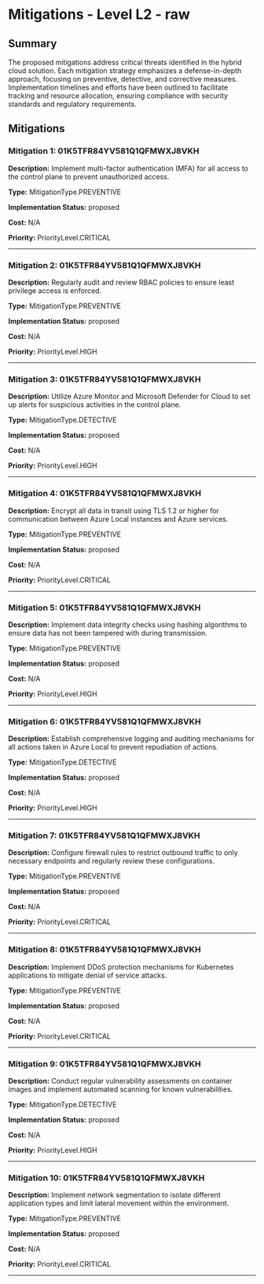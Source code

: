 # Mitigations - Level L2 - raw

## Summary

The proposed mitigations address critical threats identified in the hybrid cloud solution. Each mitigation strategy emphasizes a defense-in-depth approach, focusing on preventive, detective, and corrective measures. Implementation timelines and efforts have been outlined to facilitate tracking and resource allocation, ensuring compliance with security standards and regulatory requirements.

## Mitigations

### Mitigation 1: 01K5TFR84YV581Q1QFMWXJ8VKH

**Description:** Implement multi-factor authentication (MFA) for all access to the control plane to prevent unauthorized access.

**Type:** MitigationType.PREVENTIVE

**Implementation Status:** proposed

**Cost:** N/A

**Priority:** PriorityLevel.CRITICAL

---

### Mitigation 2: 01K5TFR84YV581Q1QFMWXJ8VKH

**Description:** Regularly audit and review RBAC policies to ensure least privilege access is enforced.

**Type:** MitigationType.PREVENTIVE

**Implementation Status:** proposed

**Cost:** N/A

**Priority:** PriorityLevel.HIGH

---

### Mitigation 3: 01K5TFR84YV581Q1QFMWXJ8VKH

**Description:** Utilize Azure Monitor and Microsoft Defender for Cloud to set up alerts for suspicious activities in the control plane.

**Type:** MitigationType.DETECTIVE

**Implementation Status:** proposed

**Cost:** N/A

**Priority:** PriorityLevel.HIGH

---

### Mitigation 4: 01K5TFR84YV581Q1QFMWXJ8VKH

**Description:** Encrypt all data in transit using TLS 1.2 or higher for communication between Azure Local instances and Azure services.

**Type:** MitigationType.PREVENTIVE

**Implementation Status:** proposed

**Cost:** N/A

**Priority:** PriorityLevel.CRITICAL

---

### Mitigation 5: 01K5TFR84YV581Q1QFMWXJ8VKH

**Description:** Implement data integrity checks using hashing algorithms to ensure data has not been tampered with during transmission.

**Type:** MitigationType.PREVENTIVE

**Implementation Status:** proposed

**Cost:** N/A

**Priority:** PriorityLevel.HIGH

---

### Mitigation 6: 01K5TFR84YV581Q1QFMWXJ8VKH

**Description:** Establish comprehensive logging and auditing mechanisms for all actions taken in Azure Local to prevent repudiation of actions.

**Type:** MitigationType.DETECTIVE

**Implementation Status:** proposed

**Cost:** N/A

**Priority:** PriorityLevel.HIGH

---

### Mitigation 7: 01K5TFR84YV581Q1QFMWXJ8VKH

**Description:** Configure firewall rules to restrict outbound traffic to only necessary endpoints and regularly review these configurations.

**Type:** MitigationType.PREVENTIVE

**Implementation Status:** proposed

**Cost:** N/A

**Priority:** PriorityLevel.CRITICAL

---

### Mitigation 8: 01K5TFR84YV581Q1QFMWXJ8VKH

**Description:** Implement DDoS protection mechanisms for Kubernetes applications to mitigate denial of service attacks.

**Type:** MitigationType.PREVENTIVE

**Implementation Status:** proposed

**Cost:** N/A

**Priority:** PriorityLevel.CRITICAL

---

### Mitigation 9: 01K5TFR84YV581Q1QFMWXJ8VKH

**Description:** Conduct regular vulnerability assessments on container images and implement automated scanning for known vulnerabilities.

**Type:** MitigationType.DETECTIVE

**Implementation Status:** proposed

**Cost:** N/A

**Priority:** PriorityLevel.HIGH

---

### Mitigation 10: 01K5TFR84YV581Q1QFMWXJ8VKH

**Description:** Implement network segmentation to isolate different application types and limit lateral movement within the environment.

**Type:** MitigationType.PREVENTIVE

**Implementation Status:** proposed

**Cost:** N/A

**Priority:** PriorityLevel.CRITICAL

---

